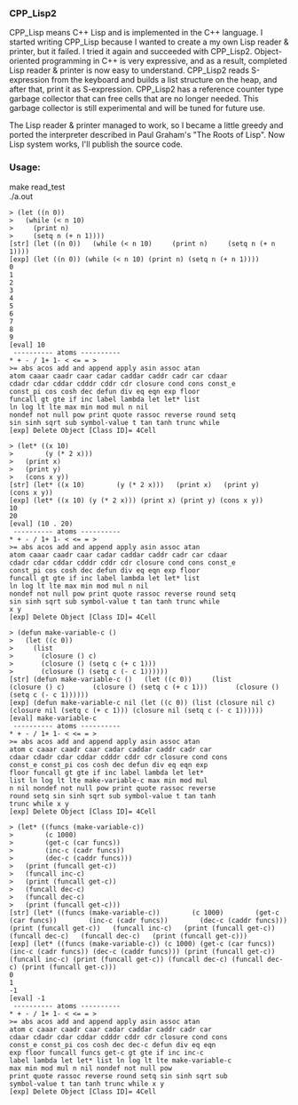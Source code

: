 ### CPP_Lisp2

CPP_Lisp means C++ Lisp and is implemented in the C++ language.
I started writing CPP_Lisp because I wanted to create a my own Lisp reader & printer, but it failed.
I tried it again and succeeded with CPP_Lisp2.
Object-oriented programming in C++ is very expressive, and as a result, completed Lisp reader & printer is now easy to understand.
CPP_Lisp2 reads S-expression from the keyboard and builds a list structure on the heap, and after that, print it as S-expression.
CPP_Lisp2 has a reference counter type garbage collector that can free cells that are no longer needed.
This garbage collector is still experimental and will be tuned for future use.

The Lisp reader & printer managed to work, so I became a little greedy and ported the interpreter described in Paul Graham's "The Roots of Lisp".
Now Lisp system works, I'll publish the source code.

### Usage:
make read_test  
./a.out  
```
> (let ((n 0))
>   (while (< n 10)
>     (print n)
>     (setq n (+ n 1))))
[str] (let ((n 0))   (while (< n 10)     (print n)     (setq n (+ n 1))))
[exp] (let ((n 0)) (while (< n 10) (print n) (setq n (+ n 1))))
0
1
2
3
4
5
6
7
8
9
[eval] 10
 ---------- atoms ----------
* + - / 1+ 1- < <= = >
>= abs acos add and append apply asin assoc atan
atom caaar caadr caar cadar caddar caddr cadr car cdaar
cdadr cdar cddar cdddr cddr cdr closure cond cons const_e
const_pi cos cosh dec defun div eq eqn exp floor
funcall gt gte if inc label lambda let let* list
ln log lt lte max min mod mul n nil
nondef not null pow print quote rassoc reverse round setq
sin sinh sqrt sub symbol-value t tan tanh trunc while
[exp] Delete Object [Class ID]= 4Cell

> (let* ((x 10)
>        (y (* 2 x)))
>   (print x)
>   (print y)
>   (cons x y))
[str] (let* ((x 10)        (y (* 2 x)))   (print x)   (print y)   (cons x y))
[exp] (let* ((x 10) (y (* 2 x))) (print x) (print y) (cons x y))
10
20
[eval] (10 . 20)
 ---------- atoms ----------
* + - / 1+ 1- < <= = >
>= abs acos add and append apply asin assoc atan
atom caaar caadr caar cadar caddar caddr cadr car cdaar
cdadr cdar cddar cdddr cddr cdr closure cond cons const_e
const_pi cos cosh dec defun div eq eqn exp floor
funcall gt gte if inc label lambda let let* list
ln log lt lte max min mod mul n nil
nondef not null pow print quote rassoc reverse round setq
sin sinh sqrt sub symbol-value t tan tanh trunc while
x y
[exp] Delete Object [Class ID]= 4Cell

> (defun make-variable-c ()
>   (let ((c 0))
>     (list
>       (closure () c)
>       (closure () (setq c (+ c 1)))
>       (closure () (setq c (- c 1))))))
[str] (defun make-variable-c ()   (let ((c 0))     (list       (closure () c)       (closure () (setq c (+ c 1)))       (closure () (setq c (- c 1))))))
[exp] (defun make-variable-c nil (let ((c 0)) (list (closure nil c) (closure nil (setq c (+ c 1))) (closure nil (setq c (- c 1))))))
[eval] make-variable-c
 ---------- atoms ----------
* + - / 1+ 1- < <= = >
>= abs acos add and append apply asin assoc atan
atom c caaar caadr caar cadar caddar caddr cadr car
cdaar cdadr cdar cddar cdddr cddr cdr closure cond cons
const_e const_pi cos cosh dec defun div eq eqn exp
floor funcall gt gte if inc label lambda let let*
list ln log lt lte make-variable-c max min mod mul
n nil nondef not null pow print quote rassoc reverse
round setq sin sinh sqrt sub symbol-value t tan tanh
trunc while x y
[exp] Delete Object [Class ID]= 4Cell

> (let* ((funcs (make-variable-c))
>        (c 1000)
>        (get-c (car funcs))
>        (inc-c (cadr funcs))
>        (dec-c (caddr funcs)))
>   (print (funcall get-c))
>   (funcall inc-c)
>   (print (funcall get-c))
>   (funcall dec-c)
>   (funcall dec-c)
>   (print (funcall get-c)))
[str] (let* ((funcs (make-variable-c))        (c 1000)        (get-c (car funcs))        (inc-c (cadr funcs))        (dec-c (caddr funcs)))   (print (funcall get-c))   (funcall inc-c)   (print (funcall get-c))   (funcall dec-c)   (funcall dec-c)   (print (funcall get-c)))
[exp] (let* ((funcs (make-variable-c)) (c 1000) (get-c (car funcs)) (inc-c (cadr funcs)) (dec-c (caddr funcs))) (print (funcall get-c)) (funcall inc-c) (print (funcall get-c)) (funcall dec-c) (funcall dec-c) (print (funcall get-c)))
0
1
-1
[eval] -1
 ---------- atoms ----------
* + - / 1+ 1- < <= = >
>= abs acos add and append apply asin assoc atan
atom c caaar caadr caar cadar caddar caddr cadr car
cdaar cdadr cdar cddar cdddr cddr cdr closure cond cons
const_e const_pi cos cosh dec dec-c defun div eq eqn
exp floor funcall funcs get-c gt gte if inc inc-c
label lambda let let* list ln log lt lte make-variable-c
max min mod mul n nil nondef not null pow
print quote rassoc reverse round setq sin sinh sqrt sub
symbol-value t tan tanh trunc while x y
[exp] Delete Object [Class ID]= 4Cell
```
